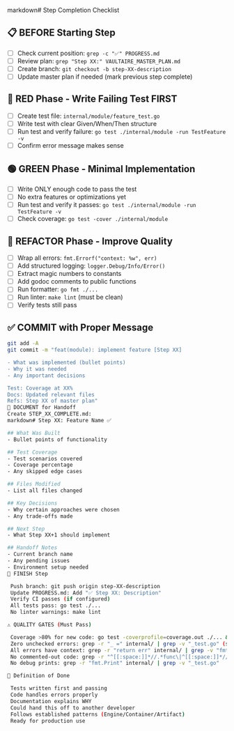 markdown# Step Completion Checklist

## 📋 BEFORE Starting Step
- [ ] Check current position: `grep -c "✅" PROGRESS.md`
- [ ] Review plan: `grep "Step XX:" VAULTAIRE_MASTER_PLAN.md`
- [ ] Create branch: `git checkout -b step-XX-description`
- [ ] Update master plan if needed (mark previous step complete)

## 🔴 RED Phase - Write Failing Test FIRST
- [ ] Create test file: `internal/module/feature_test.go`
- [ ] Write test with clear Given/When/Then structure
- [ ] Run test and verify failure: `go test ./internal/module -run TestFeature -v`
- [ ] Confirm error message makes sense

## 🟢 GREEN Phase - Minimal Implementation
- [ ] Write ONLY enough code to pass the test
- [ ] No extra features or optimizations yet
- [ ] Run test and verify it passes: `go test ./internal/module -run TestFeature -v`
- [ ] Check coverage: `go test -cover ./internal/module`

## 🔵 REFACTOR Phase - Improve Quality
- [ ] Wrap all errors: `fmt.Errorf("context: %w", err)`
- [ ] Add structured logging: `logger.Debug/Info/Error()`
- [ ] Extract magic numbers to constants
- [ ] Add godoc comments to public functions
- [ ] Run formatter: `go fmt ./...`
- [ ] Run linter: `make lint` (must be clean)
- [ ] Verify tests still pass

## ✅ COMMIT with Proper Message
```bash
git add -A
git commit -m "feat(module): implement feature [Step XX]

- What was implemented (bullet points)
- Why it was needed
- Any important decisions

Test: Coverage at XX%
Docs: Updated relevant files
Refs: Step XX of master plan"
📝 DOCUMENT for Handoff
Create STEP_XX_COMPLETE.md:
markdown# Step XX: Feature Name ✅

## What Was Built
- Bullet points of functionality

## Test Coverage
- Test scenarios covered
- Coverage percentage
- Any skipped edge cases

## Files Modified
- List all files changed

## Key Decisions
- Why certain approaches were chosen
- Any trade-offs made

## Next Step
- What Step XX+1 should implement

## Handoff Notes
- Current branch name
- Any pending issues
- Environment setup needed
🚀 FINISH Step

 Push branch: git push origin step-XX-description
 Update PROGRESS.md: Add "✅ Step XX: Description"
 Verify CI passes (if configured)
 All tests pass: go test ./...
 No linter warnings: make lint

⚠️ QUALITY GATES (Must Pass)

 Coverage >80% for new code: go test -coverprofile=coverage.out ./... && go tool cover -html=coverage.out
 Zero unchecked errors: grep -r "_ =" internal/ | grep -v "_test.go" (should be empty)
 All errors have context: grep -r "return err" internal/ | grep -v "fmt.Errorf" (should be empty)
 No commented-out code: grep -r "^[[:space:]]*//.*func\|^[[:space:]]*//.*if\|^[[:space:]]*//.*for" internal/
 No debug prints: grep -r "fmt.Print" internal/ | grep -v "_test.go"

🎯 Definition of Done

 Tests written first and passing
 Code handles errors properly
 Documentation explains WHY
 Could hand this off to another developer
 Follows established patterns (Engine/Container/Artifact)
 Ready for production use

